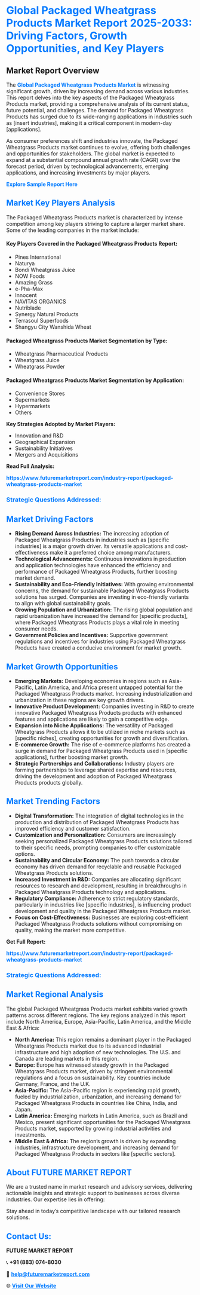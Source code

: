 <h1 style="color: #007BFF;">Global Packaged Wheatgrass Products Market Report 2025-2033: Driving Factors, Growth Opportunities, and Key Players</h1>

<section id="overview">
<h2>Market Report Overview</h2>
<p>The <a href="https://www.futuremarketreport.com/industry-report/packaged-wheatgrass-products-market" style="color: #007BFF; text-decoration: none;"><strong>Global Packaged Wheatgrass Products Market</strong></a> is witnessing significant growth, driven by increasing demand across various industries. This report delves into the key aspects of the Packaged Wheatgrass Products market, providing a comprehensive analysis of its current status, future potential, and challenges. The demand for Packaged Wheatgrass Products has surged due to its wide-ranging applications in industries such as [insert industries], making it a critical component in modern-day [applications].</p>
<p>As consumer preferences shift and industries innovate, the Packaged Wheatgrass Products market continues to evolve, offering both challenges and opportunities for stakeholders. The global market is expected to expand at a substantial compound annual growth rate (CAGR) over the forecast period, driven by technological advancements, emerging applications, and increasing investments by major players.</p>
</section>

<section id="overview">
<p><a href="https://www.futuremarketreport.com/request-sample/reportId=50854" style="color: #007BFF; text-decoration: none;"><strong>Explore Sample Report Here</strong></a></p>
</section>

<section id="key-players">
<h2 style="color: #007BFF;">Market Key Players Analysis</h2>
<p>The Packaged Wheatgrass Products market is characterized by intense competition among key players striving to capture a larger market share. Some of the leading companies in the market include:</p>
<h4>Key Players Covered in the Packaged Wheatgrass Products Report:</h4>
<ul><li>Pines International</li><li>Naturya</li><li>Bondi Wheatgrass Juice</li><li>NOW Foods</li><li>Amazing Grass</li><li>e-Pha-Max</li><li>Innocent</li><li>NAVITAS ORGANICS</li><li>Nutriblade</li><li>Synergy Natural Products</li><li>Terrasoul Superfoods</li><li>Shangyu City Wanshida Wheat</li></ul>
<h4>Packaged Wheatgrass Products Market Segmentation by Type:</h4>
<ul><li>Wheatgrass Pharmaceutical Products</li><li>Wheatgrass Juice</li><li>Wheatgrass Powder</li></ul>

<h4>Packaged Wheatgrass Products Market Segmentation by Application:</h4>
<ul><li>Convenience Stores</li><li>Supermarkets</li><li>Hypermarkets</li><li>Others</li></ul>
<p><strong>Key Strategies Adopted by Market Players:</strong></p>
<ul>
<li>Innovation and R&D</li>
<li>Geographical Expansion</li>
<li>Sustainability Initiatives</li>
<li>Mergers and Acquisitions</li>
</ul>
</section>

<section>
<p><strong>Read Full Analysis: </strong></p><a href="https://www.futuremarketreport.com/industry-report/packaged-wheatgrass-products-market" style="color: #007BFF; text-decoration: none;"><strong>https://www.futuremarketreport.com/industry-report/packaged-wheatgrass-products-market</strong></a>
<h3 style="color: #007BFF;">Strategic Questions Addressed:</h3>
</section>

<section id="driving-factors">
<h2 style="color: #007BFF;">Market Driving Factors</h2>
<ul>
<li><strong>Rising Demand Across Industries:</strong> The increasing adoption of Packaged Wheatgrass Products in industries such as [specific industries] is a major growth driver. Its versatile applications and cost-effectiveness make it a preferred choice among manufacturers.</li>
<li><strong>Technological Advancements:</strong> Continuous innovations in production and application technologies have enhanced the efficiency and performance of Packaged Wheatgrass Products, further boosting market demand.</li>
<li><strong>Sustainability and Eco-Friendly Initiatives:</strong> With growing environmental concerns, the demand for sustainable Packaged Wheatgrass Products solutions has surged. Companies are investing in eco-friendly variants to align with global sustainability goals.</li>
<li><strong>Growing Population and Urbanization:</strong> The rising global population and rapid urbanization have increased the demand for [specific products], where Packaged Wheatgrass Products plays a vital role in meeting consumer needs.</li>
<li><strong>Government Policies and Incentives:</strong> Supportive government regulations and incentives for industries using Packaged Wheatgrass Products have created a conducive environment for market growth.</li>
</ul>
</section>

<section id="growth-opportunities">
<h2 style="color: #007BFF;">Market Growth Opportunities</h2>
<ul>
<li><strong>Emerging Markets:</strong> Developing economies in regions such as Asia-Pacific, Latin America, and Africa present untapped potential for the Packaged Wheatgrass Products market. Increasing industrialization and urbanization in these regions are key growth drivers.</li>
<li><strong>Innovative Product Development:</strong> Companies investing in R&D to create innovative Packaged Wheatgrass Products products with enhanced features and applications are likely to gain a competitive edge.</li>
<li><strong>Expansion into Niche Applications:</strong> The versatility of Packaged Wheatgrass Products allows it to be utilized in niche markets such as [specific niches], creating opportunities for growth and diversification.</li>
<li><strong>E-commerce Growth:</strong> The rise of e-commerce platforms has created a surge in demand for Packaged Wheatgrass Products used in [specific applications], further boosting market growth.</li>
<li><strong>Strategic Partnerships and Collaborations:</strong> Industry players are forming partnerships to leverage shared expertise and resources, driving the development and adoption of Packaged Wheatgrass Products products globally.</li>
</ul>
</section>

<section id="trending-factors">
<h2 style="color: #007BFF;">Market Trending Factors</h2>
<ul>
<li><strong>Digital Transformation:</strong> The integration of digital technologies in the production and distribution of Packaged Wheatgrass Products has improved efficiency and customer satisfaction.</li>
<li><strong>Customization and Personalization:</strong> Consumers are increasingly seeking personalized Packaged Wheatgrass Products solutions tailored to their specific needs, prompting companies to offer customizable options.</li>
<li><strong>Sustainability and Circular Economy:</strong> The push towards a circular economy has driven demand for recyclable and reusable Packaged Wheatgrass Products solutions.</li>
<li><strong>Increased Investment in R&D:</strong> Companies are allocating significant resources to research and development, resulting in breakthroughs in Packaged Wheatgrass Products technology and applications.</li>
<li><strong>Regulatory Compliance:</strong> Adherence to strict regulatory standards, particularly in industries like [specific industries], is influencing product development and quality in the Packaged Wheatgrass Products market.</li>
<li><strong>Focus on Cost-Effectiveness:</strong> Businesses are exploring cost-efficient Packaged Wheatgrass Products solutions without compromising on quality, making the market more competitive.</li>
</ul>
</section>

<section>
<p><strong>Get Full Report: </strong></p><a href="https://www.futuremarketreport.com/industry-report/packaged-wheatgrass-products-market" style="color: #007BFF; text-decoration: none;"><strong>https://www.futuremarketreport.com/industry-report/packaged-wheatgrass-products-market</strong></a>
<h3 style="color: #007BFF;">Strategic Questions Addressed:</h3>
</section>


<section id="regional-analysis">
<h2 style="color: #007BFF;">Market Regional Analysis</h2>
<p>The global Packaged Wheatgrass Products market exhibits varied growth patterns across different regions. The key regions analyzed in this report include North America, Europe, Asia-Pacific, Latin America, and the Middle East & Africa:</p>
<ul>
<li><strong>North America:</strong> This region remains a dominant player in the Packaged Wheatgrass Products market due to its advanced industrial infrastructure and high adoption of new technologies. The U.S. and Canada are leading markets in this region.</li>
<li><strong>Europe:</strong> Europe has witnessed steady growth in the Packaged Wheatgrass Products market, driven by stringent environmental regulations and a focus on sustainability. Key countries include Germany, France, and the U.K.</li>
<li><strong>Asia-Pacific:</strong> The Asia-Pacific region is experiencing rapid growth, fueled by industrialization, urbanization, and increasing demand for Packaged Wheatgrass Products in countries like China, India, and Japan.</li>
<li><strong>Latin America:</strong> Emerging markets in Latin America, such as Brazil and Mexico, present significant opportunities for the Packaged Wheatgrass Products market, supported by growing industrial activities and investments.</li>
<li><strong>Middle East & Africa:</strong> The region’s growth is driven by expanding industries, infrastructure development, and increasing demand for Packaged Wheatgrass Products in sectors like [specific sectors].</li>
</ul>
</section>

<footer>
<h2 style="color: #007BFF;">About FUTURE MARKET REPORT</h2>
<p>We are a trusted name in market research and advisory services, delivering actionable insights and strategic support to businesses across diverse industries. Our expertise lies in offering:</p>

<p>Stay ahead in today’s competitive landscape with our tailored research solutions.</p>

<h2 style="color: #007BFF;">Contact Us:</h2>
<p><strong>FUTURE MARKET REPORT</strong></p>
<p>📞 <strong>+91 (883) 074-8030</strong></p>
<p>📧 <strong><a href="mailto:help@futuremarketreport.com" style="color: #007BFF;">help@futuremarketreport.com</a></strong></p>
<p>🌐 <strong><a href="https://www.futuremarketreport.com/" style="color: #007BFF;">Visit Our Website</a></strong></p>
</footer>